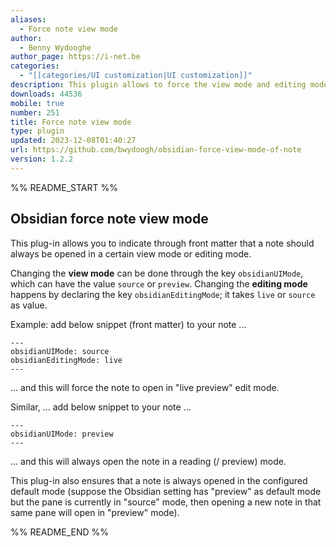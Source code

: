 ```yaml
---
aliases:
  - Force note view mode
author:
  - Benny Wydooghe
author_page: https://i-net.be
categories:
  - "[[categories/UI customization|UI customization]]"
description: This plugin allows to force the view mode and editing mode for a note by using front matter
downloads: 44536
mobile: true
number: 251
title: Force note view mode
type: plugin
updated: 2023-12-08T01:40:27
url: https://github.com/bwydoogh/obsidian-force-view-mode-of-note
version: 1.2.2
---
```


%% README_START %%

## Obsidian force note view mode

This plug-in allows you to indicate through front matter that a note should always be opened in a certain view mode or editing mode. 

Changing the **view mode** can be done through the key `obsidianUIMode`, which can have the value `source` or `preview`. Changing the **editing mode** happens by declaring the key `obsidianEditingMode`; it takes `live` or `source` as value.

Example: add below snippet (front matter) to your note ...
```
---
obsidianUIMode: source
obsidianEditingMode: live
---
```
... and this will force the note to open in "live preview" edit mode.


Similar, ... add below snippet to your note ...
```
---
obsidianUIMode: preview
---
```
... and this will always open the note in a reading (/ preview) mode.

This plug-in also ensures that a note is always opened in the configured default mode (suppose the Obsidian setting has "preview" as default mode but the pane is currently in "source" mode, then opening a new note in that same pane will open in "preview" mode).


%% README_END %%